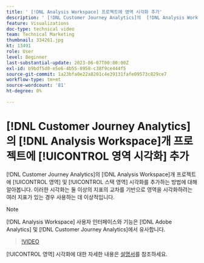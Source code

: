 ```yaml
---
title: ' [!DNL Analysis Workspace] 프로젝트에 영역 시각화 추가'
description: ' [!DNL Customer Journey Analytics]의  [!DNL Analysis Workspace] 프로젝트에 영역 및 스택 영역 시각화를 추가하는 방법에 대해 알아봅니다.'
feature: Visualizations
doc-type: technical video
team: Technical Marketing
thumbnail: 334261.jpg
kt: 13491
role: User
level: Beginner
last-substantial-update: 2023-06-07T00:00:00Z
exl-id: b9bdf5d0-e5e6-4b55-8958-c38f9ce444f5
source-git-commit: 1a23bfa0e22a8201c4e39131fafe09573c829ce7
workflow-type: tm+mt
source-wordcount: '81'
ht-degree: 0%

---
```


# [!DNL Customer Journey Analytics]의 [!DNL Analysis Workspace]개 프로젝트에 [!UICONTROL 영역 시각화] 추가

[!DNL Customer Journey Analytics]의 [!DNL Analysis Workspace]개 프로젝트에 [!UICONTROL 영역] 및 [!UICONTROL 스택 영역] 시각화를 추가하는 방법에 대해 알아봅니다. 이러한 시각화는 둘 이상의 지표의 교차를 기반으로 영역을 시각화하려는 여러 지표가 있는 경우 사용하는 데 이상적입니다.

>[!NOTE]
>
>[!DNL Analysis Workspace] 사용자 인터페이스와 기능은 [!DNL Adobe Analytics] 및 [!DNL Customer Journey Analytics]에서 유사합니다.

>[!VIDEO](https://video.tv.adobe.com/v/334261/?quality=12&learn=on)

[!UICONTROL 영역] 시각화에 대한 자세한 내용은 [설명서](https://experienceleague.adobe.com/docs/analytics-platform/using/cja-workspace/visualizations/area.html)를 참조하세요.
